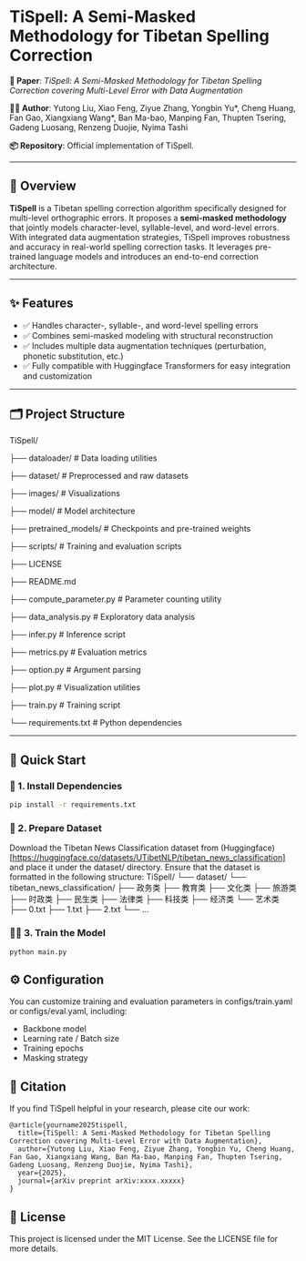 # TiSpell: A Semi-Masked Methodology for Tibetan Spelling Correction

**📄 Paper**: _TiSpell: A Semi-Masked Methodology for Tibetan Spelling Correction covering Multi-Level Error with Data Augmentation_

**🧑‍💻 Author**: Yutong Liu, Xiao Feng, Ziyue Zhang, Yongbin Yu*, Cheng Huang, Fan Gao, Xiangxiang Wang*, Ban Ma-bao, Manping Fan, Thupten Tsering, Gadeng Luosang, Renzeng Duojie, Nyima Tashi

**📦 Repository**: Official implementation of TiSpell.

---

## 🧠 Overview

**TiSpell** is a Tibetan spelling correction algorithm specifically designed for multi-level orthographic errors. It proposes a **semi-masked methodology** that jointly models character-level, syllable-level, and word-level errors. With integrated data augmentation strategies, TiSpell improves robustness and accuracy in real-world spelling correction tasks. It leverages pre-trained language models and introduces an end-to-end correction architecture.

---

## ✨ Features

- ✅ Handles character-, syllable-, and word-level spelling errors
- ✅ Combines semi-masked modeling with structural reconstruction
- ✅ Includes multiple data augmentation techniques (perturbation, phonetic substitution, etc.)
- ✅ Fully compatible with Huggingface Transformers for easy integration and customization

---

## 🗂️ Project Structure

TiSpell/

├── dataloader/ # Data loading utilities

├── dataset/ # Preprocessed and raw datasets

├── images/ # Visualizations

├── model/ # Model architecture

├── pretrained_models/ # Checkpoints and pre-trained weights

├── scripts/ # Training and evaluation scripts

├── LICENSE

├── README.md

├── compute_parameter.py # Parameter counting utility

├── data_analysis.py # Exploratory data analysis

├── infer.py # Inference script

├── metrics.py # Evaluation metrics

├── option.py # Argument parsing

├── plot.py # Visualization utilities

├── train.py # Training script

└── requirements.txt # Python dependencies

---

## 🚀 Quick Start

### 🔧 1. Install Dependencies

```bash
pip install -r requirements.txt
```
### 📁 2. Prepare Dataset
Download the Tibetan News Classification dataset from (Huggingface)[https://huggingface.co/datasets/UTibetNLP/tibetan_news_classification] and place it under the dataset/ directory. Ensure that the dataset is formatted in the following structure:
TiSpell/
└── dataset/
    └── tibetan_news_classification/
        ├── 政务类
        ├── 教育类
        ├── 文化类
        ├── 旅游类
        ├── 时政类
        ├── 民生类
        ├── 法律类
        ├── 科技类
        ├── 经济类
        └── 艺术类
            ├── 0.txt
            ├── 1.txt
            ├── 2.txt
            └── ...



### 🏋️‍♂️ 3. Train the Model
```
python main.py
```

## ⚙️ Configuration
You can customize training and evaluation parameters in configs/train.yaml or configs/eval.yaml, including:
+ Backbone model
+ Learning rate / Batch size
+ Training epochs
+ Masking strategy



## 📌 Citation
If you find TiSpell helpful in your research, please cite our work:
```
@article{yourname2025tispell,
  title={TiSpell: A Semi-Masked Methodology for Tibetan Spelling Correction covering Multi-Level Error with Data Augmentation},
  author={Yutong Liu, Xiao Feng, Ziyue Zhang, Yongbin Yu, Cheng Huang, Fan Gao, Xiangxiang Wang, Ban Ma-bao, Manping Fan, Thupten Tsering, Gadeng Luosang, Renzeng Duojie, Nyima Tashi},
  year={2025},
  journal={arXiv preprint arXiv:xxxx.xxxxx}
}
```

## 📝 License
This project is licensed under the MIT License. See the LICENSE file for more details.
